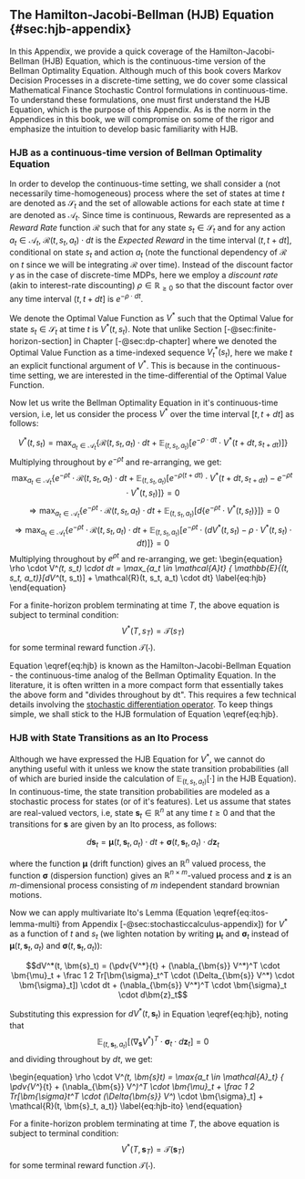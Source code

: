 ## The Hamilton-Jacobi-Bellman (HJB) Equation {#sec:hjb-appendix}

In this Appendix, we provide a quick coverage of the Hamilton-Jacobi-Bellman (HJB) Equation, which is the continuous-time version of the Bellman Optimality Equation. Although much of this book covers Markov Decision Processes in a discrete-time setting, we do cover some classical Mathematical Finance Stochastic Control formulations in continuous-time. To understand these formulations, one must first understand the HJB Equation, which is the purpose of this Appendix. As is the norm in the Appendices in this book, we will compromise on some of the rigor and emphasize the intuition to develop basic familiarity with HJB. 

### HJB as a continuous-time version of Bellman Optimality Equation

In order to develop the continuous-time setting, we shall consider a (not necessarily time-homogeneous) process where the set of states at time $t$ are denoted as $\mathcal{S}_t$ and the set of allowable actions for each state at time $t$ are denoted as $\mathcal{A}_t$. Since time is continuous, Rewards are represented as a *Reward Rate* function $\mathcal{R}$ 
such that for any state $s_t \in \mathcal{S}_t$ and for any action $a_t \in \mathcal{A}_t$, $\mathcal{R}(t, s_t, a_t) \cdot dt$ is the *Expected Reward* in the time interval $(t, t + dt]$, conditional on state $s_t$ and action $a_t$ (note the functional dependency of $\mathcal{R}$ on $t$ since we will be integrating $\mathcal{R}$ over time). Instead of the discount factor $\gamma$ as in the case of discrete-time MDPs, here we employ a *discount rate* (akin to interest-rate discounting) $\rho \in \mathbb{R}_{\geq 0}$ so that the discount factor over any time interval $(t, t+dt]$ is $e^{-\rho \cdot dt}$.

We denote the Optimal Value Function as $V^*$ such that the Optimal Value for state $s_t \in \mathcal{S}_t$ at time $t$ is $V^*(t, s_t)$. Note that unlike Section [-@sec:finite-horizon-section] in Chapter [-@sec:dp-chapter] where we denoted the Optimal Value Function as a time-indexed sequence $V^*_t(s_t)$, here we make $t$ an explicit functional argument of $V^*$. This is because in the continuous-time setting, we are interested in the time-differential of the Optimal Value Function.

Now let us write the Bellman Optimality Equation in it's continuous-time version, i.e, let us consider the process $V^*$ over the time interval $[t, t+dt]$ as follows:

$$V^*(t, s_t) = \max_{a_t \in \mathcal{A}_t} \{ \mathcal{R}(t, s_t, a_t) \cdot dt + \mathbb{E}_{(t, s_t, a_t)}[e^{-\rho \cdot dt} \cdot V^*(t+dt, s_{t+dt})] \}$$
Multiplying throughout by $e^{-\rho t}$ and re-arranging, we get:
$$\max_{a_t \in \mathcal{A}_t} \{ e^{-\rho t} \cdot \mathcal{R}(t, s_t, a_t) \cdot dt + \mathbb{E}_{(t, s_t, a_t)}[e^{-\rho (t + dt)} \cdot V^*(t + dt, s_{t+dt}) - e^{-\rho t} \cdot V^*(t, s_t)] \} = 0$$
$$\Rightarrow \max_{a_t \in \mathcal{A}_t} \{ e^{-\rho t} \cdot \mathcal{R}(t, s_t, a_t) \cdot dt + \mathbb{E}_{(t, s_t, a_t)}[d\{e^{-\rho  t} \cdot V^*(t, s_t)\}] \} = 0$$
$$\Rightarrow \max_{a_t \in \mathcal{A}_t} \{ e^{-\rho t} \cdot \mathcal{R}(t, s_t, a_t) \cdot dt + \mathbb{E}_{(t, s_t, a_t)}[e^{-\rho t} \cdot (dV^*(t, s_t) - \rho \cdot V^*(t, s_t) \cdot dt)] \} = 0$$
Multiplying throughout by $e^{\rho t}$ and re-arranging, we get:
\begin{equation}
\rho \cdot V^*(t, s_t) \cdot dt = \max_{a_t \in \mathcal{A}_t} \{ \mathbb{E}_{(t, s_t, a_t)}[dV^*(t, s_t)] + \mathcal{R}(t, s_t, a_t) \cdot dt\} \label{eq:hjb}
\end{equation}

For a finite-horizon problem terminating at time $T$, the above equation is subject to terminal condition:
$$V^*(T, s_T) = \mathcal{T}(s_T)$$
for some terminal reward function $\mathcal{T}(\cdot)$.

Equation \eqref{eq:hjb} is known as the Hamilton-Jacobi-Bellman Equation - the continuous-time analog of the Bellman Optimality Equation. In the literature, it is often written in a more compact form that essentially takes the above form and "divides throughout by dt". This requires a few technical details involving the [stochastic differentiation operator](https://en.wikipedia.org/wiki/Infinitesimal_generator_(stochastic_processes)). To keep things simple, we shall stick to the HJB formulation of Equation \eqref{eq:hjb}.

### HJB with State Transitions as an Ito Process

Although we have expressed the HJB Equation for $V^*$, we cannot do anything useful with it unless we know the state transition probabilities (all of which are buried inside the calculation of $\mathbb{E}_{(t, s_t, a_t)}[\cdot]$ in the HJB Equation). In continuous-time, the state transition probabilities are modeled as a stochastic process for states (or of it's features). Let us assume that states are real-valued vectors, i.e, state $\bm{s}_t \in \mathbb{R}^n$ at any time $t \geq 0$ and that the transitions for $\bm{s}$ are given by an Ito process, as follows:

$$d\bm{s}_t = \bm{\mu}(t, \bm{s}_t, a_t) \cdot dt + \bm{\sigma}(t, \bm{s}_t, a_t) \cdot d\bm{z}_t$$

where the function $\bm{\mu}$ (drift function) gives an $\mathbb{R}^n$ valued process, the function $\bm{\sigma}$ (dispersion function) gives an $\mathbb{R}^{n \times m}$-valued process and $\bm{z}$ is an $m$-dimensional process consisting of $m$ independent standard brownian motions.

Now we can apply multivariate Ito's Lemma (Equation \eqref{eq:itos-lemma-multi} from Appendix [-@sec:stochasticcalculus-appendix]) for $V^*$ as a function of $t$ and $s_t$ (we lighten notation by writing $\bm{\mu}_t$ and $\bm{\sigma}_t$ instead of $\bm{\mu}(t, \bm{s}_t, a_t)$ and $\bm{\sigma}(t, \bm{s}_t, a_t)$):

$$dV^*(t, \bm{s}_t) = (\pdv{V^*}{t} + (\nabla_{\bm{s}} V^*)^T \cdot \bm{\mu}_t + \frac 1 2 Tr[\bm{\sigma}_t^T \cdot (\Delta_{\bm{s}} V^*) \cdot \bm{\sigma}_t]) \cdot dt + (\nabla_{\bm{s}} V^*)^T \cdot \bm{\sigma}_t \cdot d\bm{z}_t$$

Substituting this expression for $dV^*(t, \bm{s}_t)$ in Equation \eqref{eq:hjb}, noting that
$$\mathbb{E}_{(t, \bm{s}_t, a_t)}[(\nabla_{\bm{s}} V^*)^T \cdot \bm{\sigma}_t \cdot d\bm{z}_t] = 0$$ and dividing throughout by $dt$, we get:

\begin{equation}
\rho \cdot V^*(t, \bm{s}_t) = \max_{a_t \in \mathcal{A}_t} \{ \pdv{V^*}{t} + (\nabla_{\bm{s}} V^*)^T \cdot \bm{\mu}_t + \frac 1 2 Tr[\bm{\sigma}_t^T \cdot (\Delta_{\bm{s}} V^*) \cdot \bm{\sigma}_t] + \mathcal{R}(t, \bm{s}_t, a_t)\} \label{eq:hjb-ito}
\end{equation}

For a finite-horizon problem terminating at time $T$, the above equation is subject to terminal condition:
$$V^*(T, \bm{s}_T) = \mathcal{T}(\bm{s}_T)$$
for some terminal reward function $\mathcal{T}(\cdot)$.
